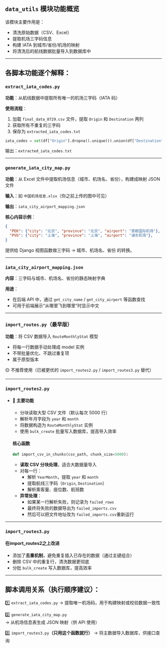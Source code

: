 ## `data_utils` 模块功能概览

该模块主要作用是：

- 清洗原始数据（CSV、Excel）
- 提取机场三字码信息
- 构建 IATA 到城市/省份/机场的映射
- 将清洗后的航线数据批量导入到数据库中

------

## 各脚本功能逐个解释：

### `extract_iata_codes.py`

**功能**：从航线数据中提取所有唯一的机场三字码（IATA 码）

**使用流程**：

1. 加载 `final_data_0729.csv` 文件，提取 `Origin` 和 `Destination` 两列
2. 获取所有不重复的三字码
3. 保存为 `extracted_iata_codes.txt`

```python
iata_codes = set(df["Origin"].dropna().unique()).union(df["Destination"].dropna().unique())
```

 输出：`extracted_iata_codes.txt`

------

### `generate_iata_city_map.py`

**功能**：从 Excel 文件中提取机场信息（城市、机场名、省份），构建成映射 JSON 文件

**输入**：如 `中国机场信息.xlsx`（你之前上传的图中可见）

**输出**：`iata_city_airport_mapping.json`

**核心内容示例**：

```json
{
  "PEK": {"city": "北京", "province": "北京", "airport": "首都国际机场"},
  "PVG": {"city": "上海", "province": "上海", "airport": "浦东机场"},
}
```

 提供给 Django 视图函数做三字码 → 城市、机场名、省份 的转换。

------

### `iata_city_airport_mapping.json`

**内容**：三字码与城市、机场名、省份的静态映射字典

**用途**：

- 在后端 API 中，通过 `get_city_name` / `get_city_airport` 等函数查找
- 可用于前端展示“从哪里飞到哪里”时显示中文

------

### `import_routes.py`（最早版）

**功能**：将 CSV 数据导入 `RouteMonthlyStat` 模型

- 将每一行数据手动处理成 model 实例
- 不带批量优化、不跳过重复项
- 属于原型版本

🟡 不推荐使用（已被更优的 `import_routes2.py` / `import_routes3.py` 替代）

------

### `import_routes2.py`

- #### 🔧 主要功能

  - 分块读取大型 CSV 文件（默认每次 5000 行）
  - 解析年月字段为 `year` 和 `month`
  - 将数据构造为 `RouteMonthlyStat` 实例
  - 使用 `bulk_create` 批量写入数据库，提高导入效率

  #### 核心函数

  ```python
  def import_csv_in_chunks(csv_path, chunk_size=5000):
  ```

  - **读取 CSV 分块处理**，适合大数据量导入
  - 对每一行：
    - 解析 `YearMonth`，提取 `year` 和 `month`
    - 提取航线三字码（`Origin`, `Destination`）
    - 解析乘客量、座位数、航班数
  - **异常处理**：
    - 如果某一行解析失败，则记录为 `failed_rows`
    - 最终将失败的数据导出为 `failed_imports.csv`
    - 然后可以把文件地址改为 `failed_imports.csv`重新运行

------

### `import_routes3.py`

#### 在import_routes2之上改进

- 添加了**去重机制**，避免重复插入已存在的数据（通过主键组合）
- 删除 CSV 中的重复行，清洗数据更彻底
- 分批 `bulk_create` 写入数据库，提高效率

------

## 脚本调用关系（执行顺序建议）：

1️⃣ `extract_iata_codes.py`
 → 提取唯一机场码，用于构建映射或校验数据一致性

2️⃣ `generate_iata_city_map.py`
 → 从机场信息表生成 JSON 映射（供 API 使用）

3️⃣ `import_routes3.py`**（只用这个函数就行）**
 → 将主数据导入数据库，供接口查询

